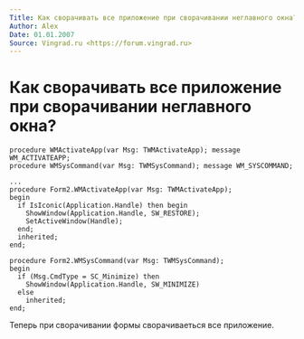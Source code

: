 ```yaml
---
Title: Как сворачивать все приложение при сворачивании неглавного окна?
Author: Alex
Date: 01.01.2007
Source: Vingrad.ru <https://forum.vingrad.ru>
---
```



Как сворачивать все приложение при сворачивании неглавного окна?
================================================================

    procedure WMActivateApp(var Msg: TWMActivateApp); message WM_ACTIVATEAPP;
    procedure WMSysCommand(var Msg: TWMSysCommand); message WM_SYSCOMMAND;
     
    ...
    procedure Form2.WMActivateApp(var Msg: TWMActivateApp);
    begin
      if IsIconic(Application.Handle) then begin
        ShowWindow(Application.Handle, SW_RESTORE);
        SetActiveWindow(Handle);
      end;
      inherited;
    end;
     
    procedure Form2.WMSysCommand(var Msg: TWMSysCommand);
    begin
      if (Msg.CmdType = SC_Minimize) then
        ShowWindow(Application.Handle, SW_MINIMIZE)
      else
        inherited;
    end;


Теперь при сворачивании формы сворачиваеться все приложение.

